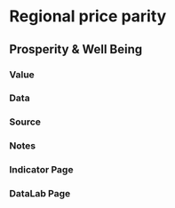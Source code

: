# Regional price parity

## Prosperity & Well Being

### Value

### Data

### Source

### Notes



### Indicator Page



### DataLab Page



